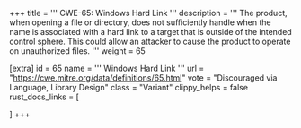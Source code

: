 +++
title = '''
CWE-65: Windows Hard Link
'''
description	= '''
The product, when opening a file or directory, does not sufficiently handle when the name is associated with a hard link to a target that is outside of the intended control sphere. This could allow an attacker to cause the product to operate on unauthorized files.
'''
weight = 65

[extra]
id = 65
name = '''
Windows Hard Link
'''
url = "https://cwe.mitre.org/data/definitions/65.html"
vote = "Discouraged via Language, Library Design"
class = "Variant"
clippy_helps = false
rust_docs_links = [
	
]
+++
